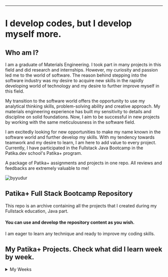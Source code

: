 ---
# I develop codes, but I develop myself more.
## Who am I?

I am a graduate of Materials Engineering. I took part in many projects in this field and did research and internships. However, my curiosity and passion led me to the world of software. The reason behind stepping into the software industry was my desire to acquire new skills in the rapidly developing world of technology and my desire to further improve myself in this field.

My transition to the software world offers the opportunity to use my analytical thinking skills, problem-solving ability and creative approach. My materials engineering experience has built my sensitivity to details and discipline on solid foundations. Now, I aim to be successful in new projects by working with the same meticulousness in the software field.

I am excitedly looking for new opportunities to make my name known in the software world and further develop my skills. With my tendency towards teamwork and my desire to learn, I am here to add value to every project. Currently, I have participated in the Fullstack Java Bootcamp in the Patika.dev school's Patika+ program.

A package of Patika+ assignments and projects in one repo. All reviews and feedbacks are extremely valuable to me!




![byyudur](https://github.com/byurudur/Patika-Projects/assets/136338567/d7843dcd-b8ba-431b-90ec-e7c14ce3daa1)


## Patika+ Full Stack Bootcamp Repository

This repo is an archive containing all the projects that I created during my Fullstack education, Java part.



#### You can use and develop the repository content as you wish.
I am eager to learn any technique and ready to improve my coding skills.



## My Patika+ Projects. Check what did I learn week by week.

<details>
  <summary>My Weeks</summary>

  
  - [Week 1](https://github.com/byurudur/patika-frontend-trainings/tree/main/week1)
  - [Week 2](https://github.com/byurudur/patika-frontend-trainings/tree/main/week2)

  
</details>





